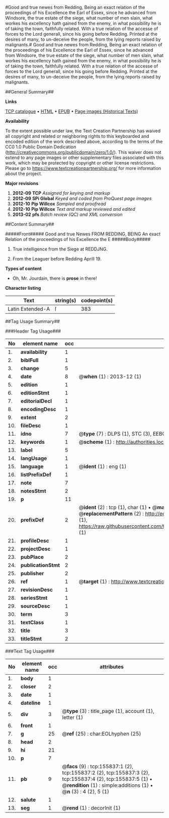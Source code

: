 #Good and true newes from Redding, Being an exact relation of the proceedings of his Excellence the Earl of Essex, since he advanced from Windsore, the true estate of the siege, what number of men slain, what workes his excellency hath gained from the enemy, in what possibility he is of taking the town, faithfully related. With a true relation of the accesse of forces to the Lord generall, since his going before Redding. Printed at the desires of many, to un-deceive the people, from the lying reports raised by malignants.#
Good and true newes from Redding, Being an exact relation of the proceedings of his Excellence the Earl of Essex, since he advanced from Windsore, the true estate of the siege, what number of men slain, what workes his excellency hath gained from the enemy, in what possibility he is of taking the town, faithfully related. With a true relation of the accesse of forces to the Lord generall, since his going before Redding. Printed at the desires of many, to un-deceive the people, from the lying reports raised by malignants.

##General Summary##

**Links**

[TCP catalogue](http://www.ota.ox.ac.uk/tcp/)  • 
[HTML](http://tei.it.ox.ac.uk/tcp/Texts-HTML/free/A85/A85340.html)  • 
[EPUB](http://tei.it.ox.ac.uk/tcp/Texts-EPUB/free/A85/A85340.epub) • 
[Page images (Historical Texts)](https://historicaltexts.jisc.ac.uk/eebo-99862747e)

**Availability**

To the extent possible under law, the Text Creation Partnership has waived all copyright and related or neighboring rights to this keyboarded and encoded edition of the work described above, according to the terms of the CC0 1.0 Public Domain Dedication (http://creativecommons.org/publicdomain/zero/1.0/). This waiver does not extend to any page images or other supplementary files associated with this work, which may be protected by copyright or other license restrictions. Please go to https://www.textcreationpartnership.org/ for more information about the project.

**Major revisions**

1. __2012-09__ __TCP__ *Assigned for keying and markup*
1. __2012-09__ __SPi Global__ *Keyed and coded from ProQuest page images*
1. __2012-10__ __Pip Willcox__ *Sampled and proofread*
1. __2012-10__ __Pip Willcox__ *Text and markup reviewed and edited*
1. __2013-02__ __pfs__ *Batch review (QC) and XML conversion*

##Content Summary##

#####Front#####
Good and true Newes FROM REDDING, BEING An exact Relation of the proceedings of his Excellence the E
#####Body#####

1. True intelligence from the Siege at REDDJNG.

1. From the Leaguer before Redding Aprill 19.

**Types of content**

  * Oh, Mr. Jourdain, there is **prose** in there!

**Character listing**


|Text|string(s)|codepoint(s)|
|---|---|---|
|Latin Extended-A|ſ|383|

##Tag Usage Summary##

###Header Tag Usage###

|No|element name|occ|attributes|
|---|---|---|---|
|1.|__availability__|1||
|2.|__biblFull__|1||
|3.|__change__|5||
|4.|__date__|8| @__when__ (1) : 2013-12 (1)|
|5.|__edition__|1||
|6.|__editionStmt__|1||
|7.|__editorialDecl__|1||
|8.|__encodingDesc__|1||
|9.|__extent__|2||
|10.|__fileDesc__|1||
|11.|__idno__|7| @__type__ (7) : DLPS (1), STC (3), EEBO-CITATION (1), PROQUEST (1), VID (1)|
|12.|__keywords__|1| @__scheme__ (1) : http://authorities.loc.gov/ (1)|
|13.|__label__|5||
|14.|__langUsage__|1||
|15.|__language__|1| @__ident__ (1) : eng (1)|
|16.|__listPrefixDef__|1||
|17.|__note__|7||
|18.|__notesStmt__|2||
|19.|__p__|11||
|20.|__prefixDef__|2| @__ident__ (2) : tcp (1), char (1)  •  @__matchPattern__ (2) : ([0-9\-]+):([0-9IVX]+) (1), (.+) (1)  •  @__replacementPattern__ (2) : http://eebo.chadwyck.com/downloadtiff?vid=$1&page=$2 (1), https://raw.githubusercontent.com/textcreationpartnership/Texts/master/tcpchars.xml#$1 (1)|
|21.|__profileDesc__|1||
|22.|__projectDesc__|1||
|23.|__pubPlace__|2||
|24.|__publicationStmt__|2||
|25.|__publisher__|2||
|26.|__ref__|1| @__target__ (1) : http://www.textcreationpartnership.org/docs/. (1)|
|27.|__revisionDesc__|1||
|28.|__seriesStmt__|1||
|29.|__sourceDesc__|1||
|30.|__term__|3||
|31.|__textClass__|1||
|32.|__title__|3||
|33.|__titleStmt__|2||


###Text Tag Usage###

|No|element name|occ|attributes|
|---|---|---|---|
|1.|__body__|1||
|2.|__closer__|2||
|3.|__date__|1||
|4.|__dateline__|1||
|5.|__div__|3| @__type__ (3) : title_page (1), account (1), letter (1)|
|6.|__front__|1||
|7.|__g__|25| @__ref__ (25) : char:EOLhyphen (25)|
|8.|__head__|2||
|9.|__hi__|21||
|10.|__p__|7||
|11.|__pb__|9| @__facs__ (9) : tcp:155837:1 (2), tcp:155837:2 (2), tcp:155837:3 (2), tcp:155837:4 (2), tcp:155837:5 (1)  •  @__rendition__ (1) : simple:additions (1)  •  @__n__ (3) : 4 (2), 5 (1)|
|12.|__salute__|1||
|13.|__seg__|1| @__rend__ (1) : decorInit (1)|
